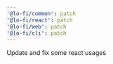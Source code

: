 ```yaml
---
'@lo-fi/common': patch
'@lo-fi/react': patch
'@lo-fi/web': patch
'@lo-fi/cli': patch
---
```


Update and fix some react usages
